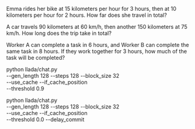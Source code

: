 Emma rides her bike at 15 kilometers per hour for 3 hours, then at 10 kilometers per hour for 2 hours. How far does she travel in total?

A car travels 90 kilometers at 60 km/h, then another 150 kilometers at 75 km/h. How long does the trip take in total?

Worker A can complete a task in 6 hours, and Worker B can complete the same task in 8 hours. If they work together for 3 hours, how much of the task will be completed?

python llada/chat.py \
  --gen_length 128 --steps 128 --block_size 32 \
  --use_cache --if_cache_position \
  --threshold 0.9

python llada/chat.py \
  --gen_length 128 --steps 128 --block_size 32 \
  --use_cache --if_cache_position \
  --threshold 0.0 --delay_commit
